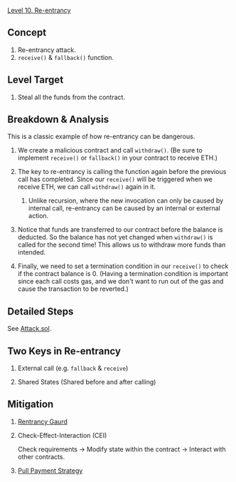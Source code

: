 [Level 10. Re-entrancy](https://ethernaut.openzeppelin.com/level/0x2a24869323C0B13Dff24E196Ba072dC790D52479)

## Concept

1. Re-entrancy attack.
2. `receive()` & `fallback()` function.

## Level Target

1. Steal all the funds from the contract.

## Breakdown & Analysis

This is a classic example of how re-entrancy can be dangerous.

1. We create a malicious contract and call `withdraw()`. (Be sure to implement `receive()` or `fallback()` in your contract to receive ETH.)
 
2. The key to re-entrancy is calling the function again before the previous call has completed. Since our `receive()` will be triggered when we receive ETH, we can call `withdraw()` again in it. 

    1. Unlike recursion, where the new invocation can only be caused by internal call, re-entrancy can be caused by an internal or external action.

3. Notice that funds are transferred to our contract before the balance is deducted. So the balance has not yet changed when `withdraw()` is called for the second time! This allows us to withdraw more funds than intended.

4. Finally, we need to set a termination condition in our `receive()` to check if the contract balance is 0. (Having a termination condition is important since each call costs gas, and we don't want to run out of the gas and cause the transaction to be reverted.)

## Detailed Steps

See [Attack.sol](https://github.com/timou0911/Ethernaut-Solution-and-Explanation/blob/main/10.%20Re-entrancy%20%E2%98%85%E2%98%85%E2%98%85%E2%98%86%E2%98%86/Attack.sol).

## Two Keys in Re-entrancy

1. External call (e.g. `fallback` & `receive`)

2. Shared States (Shared before and after calling)

## Mitigation

1. [Rentrancy Gaurd](https://github.com/OpenZeppelin/openzeppelin-contracts/blob/master/contracts/utils/ReentrancyGuard.sol)

2. Check-Effect-Interaction (CEI)

   Check requirements -> Modify state within the contract -> Interact with other contracts.

3. [Pull Payment Strategy](https://docs.openzeppelin.com/contracts/2.x/api/payment#PullPayment)
